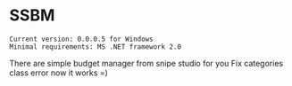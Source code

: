 SSBM
===
~~~~~~~~~~
Current version: 0.0.0.5 for Windows
Minimal requirements: MS .NET framework 2.0
~~~~~~~~~~

There are simple budget manager from snipe studio for you
Fix categories class error now it works =)
